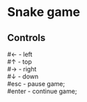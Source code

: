 <h1>Snake game</h1>

<h2>Controls</h2>
#← - left <br>
#↑ - top <br>
#→ - right <br>
#↓ - down <br>
#esc - pause game; <br>
#enter - continue game;